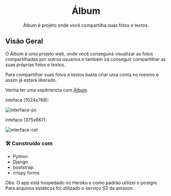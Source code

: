 
<h1 align="center">Álbum</h1>

<p align="center">Álbum é projeto onde você compartilha suas fotos e textos.</p>

<h2>Visão Geral</h2>

O Álbum é uma projeto web, onde você conseguirá visualizar as fotos compartilhadas por outros usuarios e também irá conseguir compartilhar as suas próprias fotos e textos.

Para compartilhar suas fotos e textos basta criar uma conta no mesmo e assim já estará liberado.

Venha ter uma expêriencia com <a href="https://algum-project.herokuapp.com/">Álbum</a>

inteface (1024x768):

![interface-pc](https://user-images.githubusercontent.com/42556458/108722353-d1c99c00-7501-11eb-92da-a6bb35b04d5b.png)


inteface (375x667):

![interface-cel](https://user-images.githubusercontent.com/42556458/108723186-bd39d380-7502-11eb-916f-eb14b013b974.png)



<h3>🛠️ Construído com</h3>

- Python
- Django
- bootstrap.
- crispy forms

Obs: O app está hospedado no Heroku e como padrão utilizei o postgre.
Para arquivos estáticos foi utilizado o serviço S3 da amazon. 


